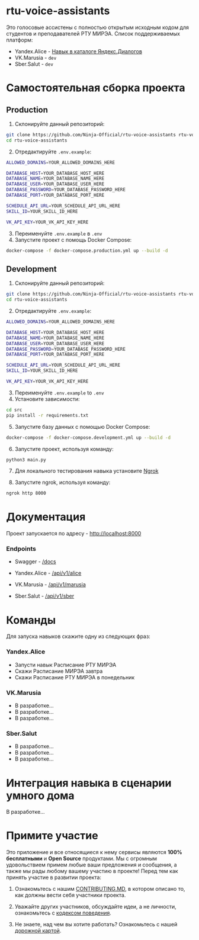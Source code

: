 # rtu-voice-assistants

Это голосовые ассистены с полностью открытым исходным кодом для студентов и преподавателей РТУ МИРЭА.
Список поддерживаемых платформ:

- Yandex.Alice - [Навык в каталоге Яндекс.Диалогов](https://dialogs.yandex.ru/store/skills/fdd92935-raspisanie-rtu-mirea "prod")
- VK.Marusia - `dev`
- Sber.Salut - `dev`

# Самостоятельная сборка проекта

## Production

1. Склонируйте данный репозиторий:

```sh
git clone https://github.com/Ninja-Official/rtu-voice-assistants rtu-voice-assistants
cd rtu-voice-assistants
```

2. Отредактируйте `.env.example`:

```sh
ALLOWED_DOMAINS=YOUR_ALLOWED_DOMAINS_HERE

DATABASE_HOST=YOUR_DATABASE_HOST_HERE
DATABASE_NAME=YOUR_DATABASE_NAME_HERE
DATABASE_USER=YOUR_DATABASE_USER_HERE
DATABASE_PASSWORD=YOUR_DATABASE_PASSWORD_HERE
DATABASE_PORT=YOUR_DATABASE_PORT_HERE

SCHEDULE_API_URL=YOUR_SCHEDULE_API_URL_HERE
SKILL_ID=YOUR_SKILL_ID_HERE

VK_API_KEY=YOUR_VK_API_KEY_HERE
```

3. Переименуйте `.env.example` в `.env`
4. Запустите проект с помощь Docker Compose:

```sh
docker-compose -f docker-compose.production.yml up --build -d
```

## Development

1. Склонируйте данный репозиторий:

```sh
git clone https://github.com/Ninja-Official/rtu-voice-assistants rtu-voice-assistants
cd rtu-voice-assistants
```

2. Отредактируйте `.env.example`:

```sh
ALLOWED_DOMAINS=YOUR_ALLOWED_DOMAINS_HERE

DATABASE_HOST=YOUR_DATABASE_HOST_HERE
DATABASE_NAME=YOUR_DATABASE_NAME_HERE
DATABASE_USER=YOUR_DATABASE_USER_HERE
DATABASE_PASSWORD=YOUR_DATABASE_PASSWORD_HERE
DATABASE_PORT=YOUR_DATABASE_PORT_HERE

SCHEDULE_API_URL=YOUR_SCHEDULE_API_URL_HERE
SKILL_ID=YOUR_SKILL_ID_HERE

VK_API_KEY=YOUR_VK_API_KEY_HERE
```

3. Переименуйте `.env.example` to `.env`
4. Установите зависимости:

```sh
cd src
pip install -r requirements.txt
```

5. Запустите базу данных с помощью Docker Compose:

```sh
docker-compose -f docker-compose.development.yml up --build -d
```

6. Запустите проект, используя команду:

```sh
python3 main.py
```

7. Для локального тестирования навыка установите [Ngrok](https://ngrok.com/ "ngrok")

8. Запустите ngrok, используя команду:

```sh
ngrok http 8000
```

# Документация

Проект запускается по адресу - [http://localhost:8000](http://localhost:8000 "url запуска")

### Endpoints

- Swagger - [/docs](http://localhost:8000/docs "url запуска Swagger")

- Yandex.Alice - [/api/v1/alice](http://localhost:8000/api/v1/alice "url запуска Yandex.Alice")

- VK.Marusia - [/api/v1/marusia](http://localhost:8000/api/v1/marusia "url запуска Yandex.Alice")

- Sber.Salut - [/api/v1/sber](http://localhost:8000/api/v1/sber "url запуска Yandex.Alice")

# Команды

Для запуска навыков скажите одну из следующих фраз:

### Yandex.Alice

- Запусти навык Расписание РТУ МИРЭА
- Скажи Расписание МИРЭА завтра
- Скажи Расписание РТУ МИРЭА в понедельник

### VK.Marusia

- В разработке...
- В разработке...
- В разработке...

### Sber.Salut

- В разработке...
- В разработке...
- В разработке...

# Интеграция навыка в сценарии умного дома

В разработке...

# Примите участие

Это приложение и все относящиеся к нему сервисы являются **100% бесплатными** и **Open Source** продуктами. Мы с огромным удовольствием примем любые ваши предложения и сообщения, а также мы рады любому вашему участию в проекте! Перед тем как принять участие в развитии проекта:

1. Ознакомьтесь с нашим [CONTRIBUTING.MD](https://github.com/Ninja-Official/rtu-voice-assistants/blob/main/CONTRIBUTING.md), в котором описано то, как должны вести себя участники проекта.

2. Уважайте других участников, обсуждайте идеи, а не личности, ознакомьтесь с [кодексом поведения](https://github.com/Ninja-Official/rtu-voice-assistants/blob/main/CODE_OF_CONDUCT.md).

3. Не знаете, над чем вы хотите работать? Ознакомьтесь с нашей [дорожной картой](https://github.com/Ninja-Official/rtu-voice-assistants/projects/1).
